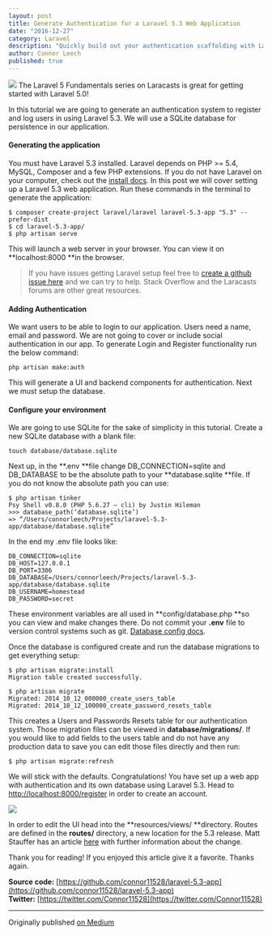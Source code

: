 ```yaml
---
layout: post
title: Generate Authentication for a Laravel 5.3 Web Application
date: "2016-12-27"
category: Laravel
description: "Quickly build out your authentication scaffolding with Laravel 5"
author: Connor Leech
published: true
---
```


![](https://cdn-images-1.medium.com/max/800/1*vszCMUscf4RSQrPWsXv3Mg.png)
<span class="figcaption_hack">The Laravel 5 Fundamentals series on Laracasts is great for getting started with
Laravel 5.0!</span>

In this tutorial we are going to generate an authentication system to register
and log users in using Laravel 5.3. We will use a SQLite database for
persistence in our application.

#### Generating the application

You must have Laravel 5.3 installed. Laravel depends on PHP >= 5.4, MySQL,
Composer and a few PHP extensions. If you do not have Laravel on your computer,
check out the [install docs](https://laravel.com/docs/5.0). In this post we will
cover setting up a Laravel 5.3 web application. Run these commands in the
terminal to generate the application:

    $ composer create-project laravel/laravel laravel-5.3-app "5.3" --prefer-dist
    $ cd laravel-5.3-app/
    $ php artisan serve

This will launch a web server in your browser. You can view it on
**localhost:8000 **in the browser.

> If you have issues getting Laravel setup feel free to [create a github issue
> here](https://github.com/connor11528/laravel-5.3-app/issues) and we can try to
help. Stack Overflow and the Laracasts forums are other great resources.

#### Adding Authentication

We want users to be able to login to our application. Users need a name, email
and password. We are not going to cover or include social authentication in our
app. To generate Login and Register functionality run the below command:

    php artisan make:auth

This will generate a UI and backend components for authentication. Next we must
setup the database.

#### Configure your environment

We are going to use SQLite for the sake of simplicity in this tutorial. Create a
new SQLite database with a blank file:

    touch database/database.sqlite

Next up, in the **.env **file change DB_CONNECTION=sqlite and DB_DATABASE to be
the absolute path to your **database.sqlite **file. If you do not know the
absolute path you can use:

    $ php artisan tinker
    Psy Shell v0.8.0 (PHP 5.6.27 — cli) by Justin Hileman
    >>> database_path(‘database.sqlite’)
    => “/Users/connorleech/Projects/laravel-5.3-app/database/database.sqlite”

In the end my .env file looks like:

    DB_CONNECTION=sqlite
    DB_HOST=127.0.0.1
    DB_PORT=3306
    DB_DATABASE=/Users/connorleech/Projects/laravel-5.3-app/database/database.sqlite
    DB_USERNAME=homestead
    DB_PASSWORD=secret

These environment variables are all used in **config/database.php **so you can
view and make changes there. Do not commit your **.env** file to version control
systems such as git. [Database config
docs](https://laravel.com/docs/5.3/database).

Once the database is configured create and run the database migrations to get
everything setup:

    $ php artisan migrate:install
    Migration table created successfully.

    $ php artisan migrate
    Migrated: 2014_10_12_000000_create_users_table
    Migrated: 2014_10_12_100000_create_password_resets_table

This creates a Users and Passwords Resets table for our authentication system.
Those migration files can be viewed in **database/migrations/**. If you would
like to add fields to the users table and do not have any production data to
save you can edit those files directly and then run:

    $ php artisan migrate:refresh

We will stick with the defaults. Congratulations! You have set up a web app with
authentication and its own database using Laravel 5.3. Head to
[http://localhost:8000/register](http://localhost:8000/register) in order to
create an account.

![](https://cdn-images-1.medium.com/max/800/1*PPz6O-y4a-Q2Jo32AuLlOQ.gif)

In order to edit the UI head into the **resources/views/ **directory. Routes are
defined in the **routes/** directory, a new location for the 5.3 release. Matt
Stauffer has an article
[here](https://mattstauffer.co/blog/routing-changes-in-laravel-5-3) with further
information about the change.

Thank you for reading! If you enjoyed this article give it a favorite. Thanks
again.

**Source code:** [https://github.com/connor11528/laravel-5.3-app](https://github.com/connor11528/laravel-5.3-app)
<br>
**Twitter:** [https://twitter.com/Connor11528](https://twitter.com/Connor11528)

<hr>

Originally published [on Medium](https://m.dotdev.co/generate-authentication-for-a-laravel-5-3-web-app-384781a5529f)

